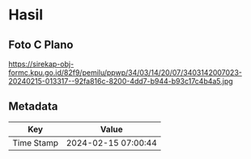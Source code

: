 # Hasil

## Foto C Plano

https://sirekap-obj-formc.kpu.go.id/82f9/pemilu/ppwp/34/03/14/20/07/3403142007023-20240215-013317--92fa816c-8200-4dd7-b944-b93c17c4b4a5.jpg


## Metadata

| Key        | Value               |
| ---------- | ------------------- |
| Time Stamp | 2024-02-15 07:00:44 |




